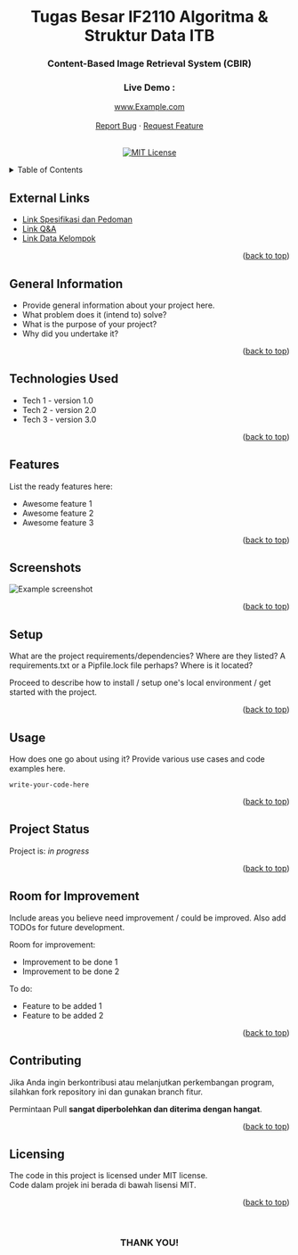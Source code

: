 <!-- Back to Top Link-->
<a name="readme-top"></a>


<br />
<div align="center">
  <h1 align="center">Tugas Besar IF2110 Algoritma & Struktur Data ITB</h1>

  <p align="center">
    <h3>Content-Based Image Retrieval System (CBIR)</h3>
    <h3>Live Demo :</h3>
    <a href="#">www.Example.com</a>
    <br>
    <br>
    <a href="https://github.com/mrsuiii/Tubes-Alstrukdat/issues">Report Bug</a>
    ·
    <a href="https://github.com/mrsuiii/Tubes-Alstrukdat/issues">Request Feature</a>
<br>
<br>

[![MIT License][license-shield]][license-url]

  </p>
</div>


<!-- TABLE OF CONTENTS -->
<details>
  <summary>Table of Contents</summary>
  <ol>
    <li><a href="#general-information">General Information</a></li>
    <li><a href="#technologies-used">Technologies Used</a></li>
    <li><a href="#features">Features</a></li>
    <li><a href="#screenshots">Screenshots</a></li>
    <li><a href="#setup">Setup</a></li>
    <li><a href="#usage">Usage</a></li>
    <li><a href="#project-status">Project Status</a></li>
    <li><a href="#room-for-improvement">Room For Improvement</a></li>
    <li><a href="#contributing">Contributing</a></li>
    <li><a href="#license">License</a></li>
  </ol>
</details>


<!-- EXTERNAL LINKS -->
## External Links

- [Link Spesifikasi dan Pedoman](https://docs.google.com/document/d/1HVDyywnUdNz9hStgx5ZLqHypK89hWH8qfERJOiDw6KA/edit)
- [Link Q&A](https://docs.google.com/spreadsheets/d/18SK0y6rL9ZQtNMRR83Vy-Z3VtycjyJQj6rhDf1633qM/edit#gid=0)
- [Link Data Kelompok](https://docs.google.com/spreadsheets/d/18SK0y6rL9ZQtNMRR83Vy-Z3VtycjyJQj6rhDf1633qM/edit#gid=1688564596)

<p align="right">(<a href="#readme-top">back to top</a>)</p>




<!-- GENERAL INFORMATION -->
## General Information
- Provide general information about your project here.
- What problem does it (intend to) solve?
- What is the purpose of your project?
- Why did you undertake it?
<!-- You don't have to answer all the questions - just the ones relevant to your project. -->

<p align="right">(<a href="#readme-top">back to top</a>)</p>




<!-- TECHNOLOGIES USED -->
## Technologies Used
- Tech 1 - version 1.0
- Tech 2 - version 2.0
- Tech 3 - version 3.0

<p align="right">(<a href="#readme-top">back to top</a>)</p>




<!-- FEATURES -->
## Features
List the ready features here:
- Awesome feature 1
- Awesome feature 2
- Awesome feature 3

<p align="right">(<a href="#readme-top">back to top</a>)</p>




<!-- SCREEENSHOTS -->
## Screenshots
![Example screenshot](./img/screenshot.png)
<!-- If you have screenshots you'd like to share, include them here. -->

<p align="right">(<a href="#readme-top">back to top</a>)</p>




<!-- SETUP -->
## Setup
What are the project requirements/dependencies? Where are they listed? A requirements.txt or a Pipfile.lock file perhaps? Where is it located?

Proceed to describe how to install / setup one's local environment / get started with the project.

<p align="right">(<a href="#readme-top">back to top</a>)</p>



<!-- USAGE -->
## Usage
How does one go about using it?
Provide various use cases and code examples here.

`write-your-code-here`

<p align="right">(<a href="#readme-top">back to top</a>)</p>



<!-- PROJECT STATUS -->
## Project Status
Project is: _in progress_

<p align="right">(<a href="#readme-top">back to top</a>)</p>



## Room for Improvement
Include areas you believe need improvement / could be improved. Also add TODOs for future development.

Room for improvement:
- Improvement to be done 1
- Improvement to be done 2

To do:
- Feature to be added 1
- Feature to be added 2

<p align="right">(<a href="#readme-top">back to top</a>)</p>



<!-- CONTRIBUTING -->
## Contributing

Jika Anda ingin berkontribusi atau melanjutkan perkembangan program, silahkan fork repository ini dan gunakan branch fitur.  

Permintaan Pull __sangat diperbolehkan dan diterima dengan hangat__.

<p align="right">(<a href="#readme-top">back to top</a>)</p>



<!-- LICENSE -->
## Licensing

The code in this project is licensed under MIT license.  
Code dalam projek ini berada di bawah lisensi MIT.

<p align="right">(<a href="#readme-top">back to top</a>)</p>

<br>
<h3 align="center"> THANK YOU! </h3>

<!-- MARKDOWN LINKS & IMAGES -->
<!-- https://www.markdownguide.org/basic-syntax/#reference-style-links -->
[issues-url]: https://github.com/othneildrew/Best-README-Template/issues
[license-shield]: https://img.shields.io/github/license/othneildrew/Best-README-Template.svg?style=for-the-badge
[license-url]: https://github.com/othneildrew/Best-README-Template/blob/master/LICENSE.txt